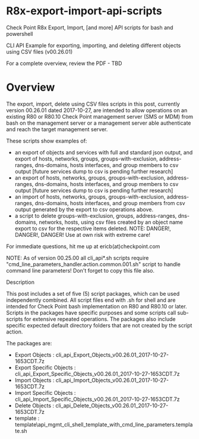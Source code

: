 # R8x-export-import-api-scripts
Check Point R8x Export, Import, [and more] API scripts for bash and powershell

CLI API Example for exporting, importing, and deleting different objects using CSV files (v00.26.01)

For a complete overview, review the PDF - TBD 


# Overview

The export, import, delete using CSV files scripts in this post, currently version 00.26.01 dated 2017-10-27, are intended to allow operations on an existing R80 or R80.10 Check Point management server (SMS or MDM) from bash on the management server or a management server able authenticate and reach the target management server.


These scripts show examples of:

- an export of objects and services with full and standard json output, and export of hosts, networks, groups, groups-with-exclusion, address-ranges, dns-domains, hosts interfaces, and group members to csv output [future services dump to csv is pending further research]
- an export of hosts, networks, groups, groups-with-exclusion, address-ranges, dns-domains, hosts interfaces, and group members to csv output [future services dump to csv is pending further research]
- an import of hosts, networks, groups, groups-with-exclusion, address-ranges, dns-domains, hosts interfaces, and group members from csv output generated by the export to csv operations above.
- a script to delete groups-with-exclusion, groups, address-ranges, dns-domains, networks, hosts, using csv files created by an object name export to csv for the respective items deleted.  NOTE:  DANGER!, DANGER!, DANGER!  Use at own risk with extreme care!

For immediate questions, hit me up at ericb(at)checkpoint.com

NOTE:  As of version 00.25.00 all cli_api*.sh scripts require "cmd_line_parameters_handler.action.common.001.sh" script to handle command line parameters!  Don't forget to copy this file also.

Description

This post includes a set of five (5) script packages, which can be used independently combined.  All script files end with .sh for shell and are intended for Check Point bash implementation on R80 and R80.10 or later.  Scripts in the packages have specific purposes and some scripts call sub-scripts for extensive repeated operations.  The packages also include specific expected default directory folders that are not created by the script action.

 

The packages are:

- Export Objects          :  cli_api_Export_Objects_v00.26.01_2017-10-27-1653CDT.7z
- Export Specific Objects :  cli_api_Export_Specific_Objects_v00.26.01_2017-10-27-1653CDT.7z
- Import Objects          :  cli_api_Import_Objects_v00.26.01_2017-10-27-1653CDT.7z
- Import Specific Objects :  cli_api_Import_Specific_Objects_v00.26.01_2017-10-27-1653CDT.7z
- Delete Objects          :  cli_api_Delete_Objects_v00.26.01_2017-10-27-1653CDT.7z
- template                :  template\api_mgmt_cli_shell_template_with_cmd_line_parameters.template.sh

 

